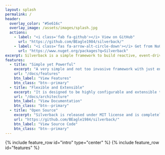 ```yaml
---
layout: splash
permalink: /
header:
  overlay_color: "#5e616c"
  overlay_image: /assets/images/splash.jpg
  actions:
    - label: "<i class='fab fa-github'></i> View on GitHub"
      url: "https://github.com/BEagle1984/silverback/"
    - label: "<i class='fas fa-arrow-alt-circle-down'></i> Get from NuGet"
      url: "https://www.nuget.org/packages?q=Silverback"
excerpt: Silverback is a simple framework to build reactive, event-driven, microservices with .net core.
features:
  - title: "Simple yet Powerful"
    excerpt: "A very simple and not too invasive framework with just enough features to cover most of the real world use cases when it comes to messaging and microservices integration."
    url: "/docs/features"
    btn_label: "View Features"
    btn_class: "btn--primary"
  - title: "Flexible and Extensible"
    excerpt: "It is designed to be highly configurable and extensible to cover as many use cases as possible."
    url: "/docs/architecture"
    btn_label: "View Documentation"
    btn_class: "btn--primary"
  - title: "Open Source"
    excerpt: "Silverback is released under MIT license and is completely free and opensource."
    url: "https://github.com/BEagle1984/silverback/"
    btn_label: "View Source Code"
    btn_class: "btn--primary"
---
```


{% include feature_row id="intro" type="center" %}
{% include feature_row id="features" %}
